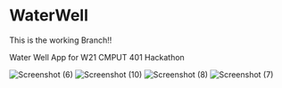 # WaterWell

This is the working Branch!!

Water Well App for W21 CMPUT 401 Hackathon

![Screenshot (6)](https://user-images.githubusercontent.com/59343826/105676155-5a273380-5ea7-11eb-861a-d68cb706b078.png)
![Screenshot (10)](https://user-images.githubusercontent.com/59343826/105676164-5c898d80-5ea7-11eb-8e2c-2d1792136b2c.png)
![Screenshot (8)](https://user-images.githubusercontent.com/59343826/105676166-5dbaba80-5ea7-11eb-850d-b36cae964589.png)
![Screenshot (7)](https://user-images.githubusercontent.com/59343826/105676171-5e535100-5ea7-11eb-8d38-53ddefc9ed7d.png)

